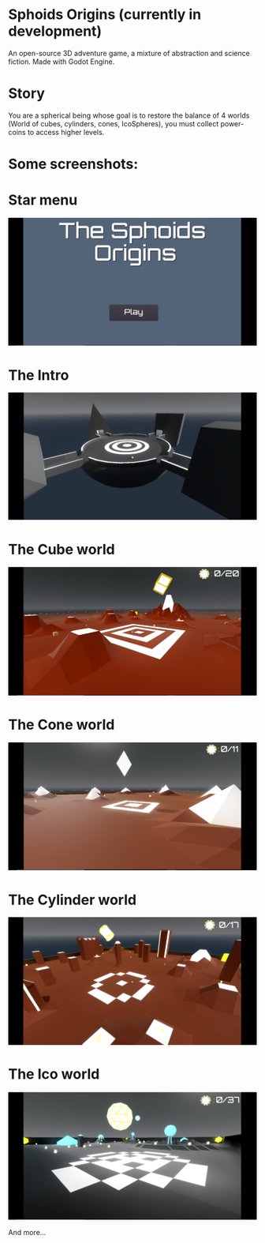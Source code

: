 # Sphoids Origins (currently in development)
An open-source 3D adventure game, a mixture of abstraction and science fiction.
Made with Godot Engine.

# Story
You are a spherical being whose goal is to restore the balance of 4 worlds (World of cubes, cylinders, cones, IcoSpheres), you must collect power-coins to access higher levels.

# Some screenshots:
# Star menu
![Image of The Star menu](https://github.com/nico-arch/Sphoids---Origins/blob/main/Images/Screenshots/Start%20menu.png)

# The Intro
![Image of The Intro](https://github.com/nico-arch/Sphoids---Origins/blob/main/Images/Screenshots/intro.png)

# The Cube world
![Image of The Cube world](https://github.com/nico-arch/Sphoids---Origins/blob/main/Images/Screenshots/cube%20world.png)

# The Cone world
![Image of The Cube world](https://github.com/nico-arch/Sphoids---Origins/blob/main/Images/Screenshots/Cone%20world.png)

# The Cylinder world
![Image of The Cube world](https://github.com/nico-arch/Sphoids---Origins/blob/main/Images/Screenshots/Cylinder%20world.png)

# The Ico world
![Image of The Cube world](https://github.com/nico-arch/Sphoids---Origins/blob/main/Images/Screenshots/Ico%20world.png)


And more...
